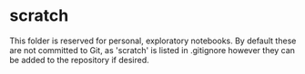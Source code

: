# scratch

This folder is reserved for personal, exploratory notebooks.
By default these are not committed to Git, as 'scratch' is listed in .gitignore however they can be added to the repository if desired.

